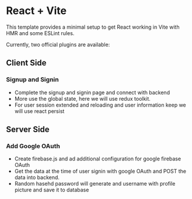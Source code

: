 # React + Vite

This template provides a minimal setup to get React working in Vite with HMR and some ESLint rules.

Currently, two official plugins are available:

## Client Side

### Signup and Signin

- Complete the signup and signin page and connect with backend
- More use the global state, here we will use redux toolkit.
- For user session extended and reloading and user information keep we will use react persist

## Server Side

### Add Google OAuth 

-  Create firebase.js and ad additional configuration for google firebase OAuth
-  Get the data at the time of user signin with google OAuth and POST the data into backend.
- Random hasehd password will generate and username with profile picture and save it to database


